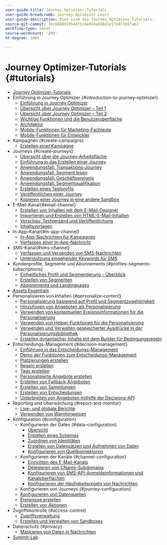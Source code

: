 ```yaml
---
user-guide-title: Journey Optimizer-Tutorials
user-guide-breadcrumb: Journey Optimizer Learn
user-guide-description: Dies sind die Journey Optimizer-Tutorials.
source-git-commit: 3bc6680939544f5c4e054a658d1e17e077b9fa63
workflow-type: tm+mt
source-wordcount: '293'
ht-degree: 100%

---
```



# Journey Optimizer-Tutorials {#tutorials}

+ [Journey Optimizer-Tutorials](/help/overview.md)
+ Einführung in Journey Optimizer {#introduction-to-journey-optimizer}
   + [Einführung in Journey Optimizer](/help/introduction/introduction.md)
   + [Übersicht über Journey Optimizer – Teil 1](/help/introduction/journey-optimizer-overview-part-1.md)
   + [Übersicht über Journey Optimizer – Teil 2](/help/introduction/journey-optimizer-overview-part-2.md)
   + [Wichtige Funktionen und die Benutzeroberfläche](/help/introduction/key-capabilities-and-user-interface.md)
   + [Architektur](/help/introduction/architecture.md)
   + [Mobile-Funktionen für Marketing-Fachleute](/help/channels/mobile-capabilities.md)
   + [Mobile-Funktionen für Entwickler](/help/channels/mobile-capabilities-for-developers.md)
+ Kampagnen {#create-campaigns}
   + [Erstellen einer Kampagne](/help/create-campaigns/create-a-campaign.md)
+ Journeys {#create-journeys}
   + [Übersicht über die Journey-Arbeitsfläche](/help/create-journeys/overview-over-the-journey-canvas.md)
   + [Einführung in das Erstellen einer Journey](/help/create-journeys/introduction-to-building-a-journey.md)
   + [Anwendungsfall: Transaktions-Journey](/help/create-journeys/use-case-transactional-journey.md)
   + [Anwendungsfall: Segment lesen](/help/create-journeys/use-case-read-segment.md)
   + [Anwendungsfall: Geschäftsereignis](/help/create-journeys/use-case-business-event.md)
   + [Anwendungsfall: Segmentqualifikation](/help/create-journeys/use-case-read-segment-qualification.md)
   + [Erstellen eines Testprofils](/help/create-journeys/test-a-journey.md)
   + [Veröffentlichen einer Journey](/help/create-journeys/publish-a-journey.md)
   + [Kopieren einer Journey in eine andere Sandbox](/help/create-journeys/copy-a-journey.md)
+ E-Mail-Kanal{#email-channel}
   + [Erstellen von Inhalten mit dem E-Mail-Designer](/help/channels/create-content-with-the-email-designer.md)
   + [Importieren und Erstellen von HTML-E-Mail-Inhalten](/help/channels/import-and-author-html-email-content.md)
   + [Vorschau, Testversand und Veröffentlichung](/help/channels/preview-proof-and-publish.md)
   + [Inhaltsvorlagen](/help/channels/content-templates.md)
+ In-App-Kanal{#in-app-channel}
   + [In-App-Nachrichten für Kampagnen](/help/channels/in-app-messaging-for-campaigns.md)
   + [Verfassen einer In-App-Nachricht ](/help/channels/author-in-app-messages.md)
+ SMS-Kanal{#sms-channel}
   + [Verfassen und Versenden von SMS-Nachrichten](/help/channels/author-and-deliver-sms-messages.md)
   + [Unterstützung eingehender Keywords für SMS](/help/channels/inbound-keyword-support-for-sms.md)
+ Kundenprofile, Segmente und Abonnements {#profiles-segments-subscriptions}
   + [Einheitliches Profil und Segmentierung – Überblick](/help/set-up-resources/unified-profile-and-segmentation-overview.md)
   + [Erstellen von Segmenten](/help/set-up-resources/create-segments.md)
   + [Abonnements und Landingpages](/help/subscriptions-and-landing-pages.md)
+ [Assets Essentials](/help/assets-essentials-overview.md)
+ Personalisieren von Inhalten {#personalize-content}
   + [Personalisierung basierend auf Profil und Segmentzugehörigkeit](/help/personalize-content/profile-and-segment-membership-based-personalization.md)
   + [Hinzufügen von Angeboten als Personalisierung](/help/personalize-content/add-offer-decisioning-to-messages.md)
   + [Verwenden von kontextuellen Ereignisinformationen für die Personalisierung](/help/personalize-content/use-contextual-event-information-for-personalization.md)
   + [Verwenden von Helper-Funktionen für die Personalisierung](/help/personalize-content/use-helper-functions-for-personalization.md)
   + [Verwenden und Verwalten gespeicherter Ausdrücke in der Personalisierungsbibliothek](/help/personalize-content/use-and-manage-saved-expressions-in-personalization-library.md)
   + [Erstellen dynamischer Inhalte mit dem Builder für Bedingungsregeln](/help/personalize-content/create-dynamic-content.md)
+ Entscheidungs-Management {#decision-management}
   + [Einführung in das Entscheidungs-Management](/help/decision-management/introduction-to-decision-management.md)
   + [Demo der Funktionen zum Entscheidungs-Management](/help/decision-management/demo-of-decision-management-capabilities.md)
   + [Platzierungen erstellen](/help/decision-management/create-placements.md)
   + [Regeln erstellen](/help/decision-management/create-rules.md)
   + [Tags erstellen](/help/decision-management/create-tags.md)
   + [Personalisierte Angebote erstellen](/help/decision-management/create-personalized-offers.md)
   + [Erstellen von Fallback-Angeboten](/help/decision-management/create-fallback-offers.md)
   + [Erstellen von Sammlungen](/help/decision-management/create-collections.md)
   + [Erstellen von Entscheidungen](/help/decision-management/create-decisions.md)
   + [Unterbreiten von Angeboten mithilfe der Decisions-API](/help/decision-management/deliver-offers-with-the-decisions-api.md)
+ Reporting und Überwachung {#report-and-monitor}
   + [Live- und globale Berichte](/help/report-and-monitor/live-and-global-reports.md)
   + [Verwenden von Warnhinweisen](/help/administration/alerts.md)
+ Konfiguration {#configuration}
   + Konfigurieren der Daten {#data-configuration}
      + [Übersicht](/help/set-up-data/set-up-data-overview.md)
      + [Erstellen eines Schemas](/help/set-up-data/create-schema.md)
      + [Zuordnen von Identitäten](/help/set-up-data/map-identities.md)
      + [Erstellen von Datensätzen und Aufnehmen von Daten](/help/set-up-data/create-datasets-and-ingest-data.md)
      + [Konfigurieren von Quellkonnektoren](/help/set-up-data/configure-source-connectors.md)
   + Konfigurieren der Kanäle {#channel-configuration}
      + [Einrichten des E-Mail-Kanals](/help/set-up-channels/set-up-email-channel.md)
      + [Delegieren von CName-Subdomains](/help/set-up-channels/delegate-cname-subdomains.md)
      + [Konfigurieren von SMS-API-Anmeldeinformationen und Kanaloberflächen](/help/set-up-channels/set-up-sms-channel.md)
      + [Konfigurieren der Häufigkeitsregeln von Nachrichten](/help/administration/configure-frequency-rules.md)
   + Konfigurieren von Journeys {#journey-configuration}
   + [Konfigurieren von Datenquellen](/help/set-up-journeys/configure-data-sources.md)
   + [Ereignisse erstellen](/help/set-up-journeys/create-events.md)
   + [Erstellen von Aktionen](/help/set-up-journeys/create-actions.md)
+ Zugriffskontrolle {#access-control}
   + [Zugriffsverwaltung ](/help/set-up-access/access-management.md)
   + [Erstellen und Verwalten von Sandboxes](/help/set-up-access/create-and-manage-sandboxes.md)
+ Datenschutz {#privacy}
   + [Maskieren von Daten in Nachrichten](/help/privacy/mask-data-in-messages.md)
+ [Summit-Lab](/help/summit-lab-731/l731-assets.md)
